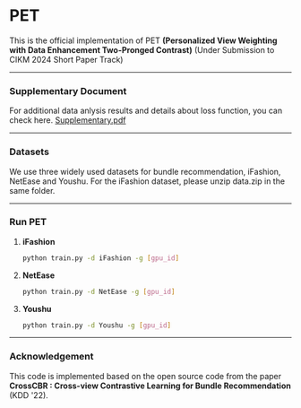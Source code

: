 # PET
This is the official implementation of PET **(Personalized View Weighting with Data Enhancement Two-Pronged Contrast)** 
(Under Submission to CIKM 2024 Short Paper Track) 

---
### Supplementary Document
For additional data anlysis results and details about loss function, you can check here.
[Supplementary.pdf](https://github.com/user-attachments/files/15715970/Supplementary.pdf)

---

### Datasets
We use three widely used datasets for bundle recommendation, iFashion, NetEase and Youshu.
For the iFashion dataset, please unzip data.zip in the same folder.


---
### Run PET
1. **iFashion**
   ```bash
   python train.py -d iFashion -g [gpu_id]

2. **NetEase**
   ```bash
   python train.py -d NetEase -g [gpu_id]

3. **Youshu**
   ```bash
   python train.py -d Youshu -g [gpu_id]   
---
### Acknowledgement
This code is implemented based on the open source code from the paper **CrossCBR : Cross-view Contrastive Learning for Bundle Recommendation** (KDD '22).

